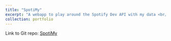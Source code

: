 ```yaml
---
title: "SpotiMy"
excerpt: "A webapp to play around the Spotify Dev API with my data <br/><img src='/images/screen_spoti.PNG' width='500' height='600'>"
collection: portfolio
---
```


Link to Git repo: [SpotiMy](https://github.com/emileDesmaili/spotify-ml)

